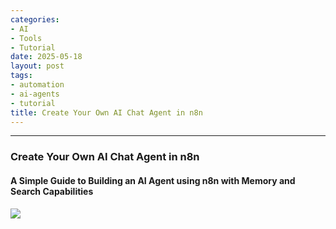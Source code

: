 ```yaml
---
categories:
- AI
- Tools
- Tutorial
date: 2025-05-18
layout: post
tags:
- automation
- ai-agents
- tutorial
title: Create Your Own AI Chat Agent in n8n
---
```



* * *

### Create Your Own AI Chat Agent in n8n

#### A Simple Guide to Building an AI Agent using n8n with Memory and Search Capabilities

![](https://cdn-images-1.medium.com/max/800/1*yv06FKfyKuJ3i3UMKbbCgw.png)